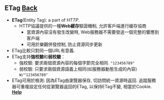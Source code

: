 ## ETag [Back](./qa.md)

- **ETag**(Entity Tag): a part of *HTTP*.
	- HTTP協議提供的一種**Web緩存**驗證機制, 允許客戶端進行緩存協商
		- 當資源內容沒有發生改變時, Web服務器不需要發送一個完整的響應到客戶端
		- 可用於樂觀併發控制, 防止資源同步更新
- ETag比較只對同一個URL有意義.
- ETag支持**強校驗**和**弱校驗**：
	- 強校驗: 要求兩個資源內容的每個字節完全相同. ```"123456789"```
	- 弱校驗: 只要求兩個資源語義上相同(如服務器動態生成的內容) ```W/"123456789"```
- ETag可用於檢測: 因為ETag由瀏覽器保存, 切訪問統一資源時返回. 追蹤服務器可重複設定任何從瀏覽器返回的ETag, 以保持ETag不變, 相當於Cookie. [**Help**](http://www.arctic.org/~dean/tracking-without-cookies.html)
